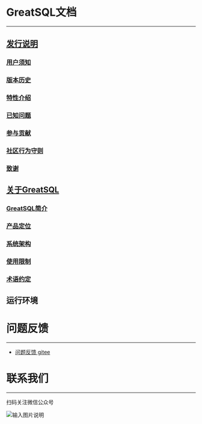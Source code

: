 # GreatSQL文档
---
## [发行说明](./1-docs-intro/1-docs-intro.md)
### [用户须知](./1-docs-intro/1-1-notes-to-users.md)
### [版本历史](./1-docs-intro/1-2-release-history.md)
### [特性介绍](./1-docs-intro/1-3-greatsql-features.md)
### [已知问题](./1-docs-intro/1-4-issues-known.md)
### [参与贡献](./1-docs-intro/1-5-contribute-to-greatsql.md)
### [社区行为守则](./1-docs-intro/1-6-community-rules.md)
### [致谢](./1-docs-intro/1-7-thanks.md)

## [关于GreatSQL](./2-about-greatsql/2-about-greatsql.md)
### [GreatSQL简介](./2-about-greatsql/2-1-greatsql-brief-intro.md)
### [产品定位](./2-about-greatsql/2-2-greatsql-product-positioning.md)
### [系统架构](./2-about-greatsql/2-2-greatsql-arch.md)
### [使用限制](./2-about-greatsql/2-2-greatsql-limitations.md)
### [术语约定](./2-about-greatsql/2-2-greatsql-glossary.md)

## 运行环境

# 问题反馈
---
- [问题反馈 gitee](https://gitee.com/GreatSQL/GreatSQL-Doc/issues)


# 联系我们
---

扫码关注微信公众号

![输入图片说明](https://images.gitee.com/uploads/images/2021/0802/141935_2ea2c196_8779455.jpeg "greatsql社区-wx-qrcode-0.5m.jpg")
